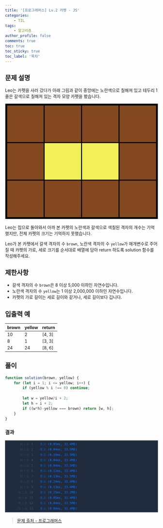 ```yaml
---
title: '[프로그래머스] Lv.2 카펫 - JS'
categories:
    - TIL
tags:
    - 알고리즘
author_profile: false
comments: true
toc: true
toc_sticky: true
toc_label: '목차'
---
```


## 문제 설명
Leo는 카펫을 사러 갔다가 아래 그림과 같이 중앙에는 노란색으로 칠해져 있고 테두리 1줄은 갈색으로 칠해져 있는 격자 모양 카펫을 봤습니다.

![desc1](/assets/images/2023/10/05/algorithm-87-desc1.png)

Leo는 집으로 돌아와서 아까 본 카펫의 노란색과 갈색으로 색칠된 격자의 개수는 기억했지만, 전체 카펫의 크기는 기억하지 못했습니다.

Leo가 본 카펫에서 갈색 격자의 수 `brown`, 노란색 격자의 수 `yellow`가 매개변수로 주어질 때 카펫의 가로, 세로 크기를 순서대로 배열에 담아 return 하도록 solution 함수를 작성해주세요.

## 제한사항
* 갈색 격자의 수 `brown`은 8 이상 5,000 이하인 자연수입니다.
* 노란색 격자의 수 `yellow`는 1 이상 2,000,000 이하인 자연수입니다.
* 카펫의 가로 길이는 세로 길이와 같거나, 세로 길이보다 깁니다.

## 입출력 예

| brown 	| yellow 	| return 	|
|-------	|--------	|--------	|
| 10    	| 2      	| [4, 3] 	|
| 8     	| 1      	| [3, 3] 	|
| 24    	| 24     	| [8, 6] 	|

## 풀이
```javascript
function solution(brown, yellow) {
    for (let i = 1; i <= yellow; i++) {
        if (yellow % i !== 0) continue;
        
        let w = yellow/i + 2;
        let h = i + 2;
        if ((w*h)-yellow === brown) return [w, h];
    }
}
```

### 결과
![result1](/assets/images/2023/10/05/algorithm-87-result1.png)

>[문제 출처 - 프로그래머스](https://school.programmers.co.kr/learn/courses/30/lessons/42842)